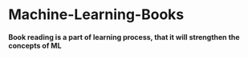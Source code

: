 # Machine-Learning-Books
#### Book reading is a part of learning process, that it will strengthen the concepts of ML

